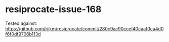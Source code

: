 # resiprocate-issue-168

Tested against:
https://github.com/rjjkm/resiprocate/commit/280c9ac90ccef40caaf0ca4d0f6f0df9706b113d
